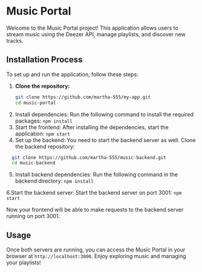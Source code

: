 <!-- @format -->

# Music Portal

Welcome to the Music Portal project! This application allows users to stream music using the Deezer API, manage playlists, and discover new tracks.

## Installation Process

To set up and run the application, follow these steps:

1. **Clone the repository:**
   ```bash
   git clone https://github.com/martha-555/my-app.git
   cd music-portal
   ```
2. Install dependencies: Run the following command to install the required packages: `npm install`
3. Start the frontend: After installing the dependencies, start the application: `npm start`
4. Set up the backend: You need to start the backend server as well. Clone the backend repository:

```bash
  git clone https://github.com/martha-555/music-backend.git
  cd music-backend
```

5. Install backend dependencies: Run the following command in the backend directory: `npm install`

6.Start the backend server: Start the backend server on port 3001: `npm start`

Now your frontend will be able to make requests to the backend server running on port 3001.

## Usage

Once both servers are running, you can access the Music Portal in your browser at `http://localhost:3000`. Enjoy exploring music and managing your playlists!
